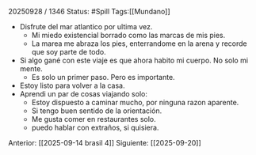 20250928 / 1346
Status: #Spill
Tags:[[Mundano]]
- Disfrute del mar atlantico por ultima vez. 
	- Mi miedo existencial borrado como las marcas de mis pies.
	- La marea me abraza los pies, enterrandome en la arena y recorde que soy parte de todo.
- Si algo gané con este viaje es que ahora habito mi cuerpo. No solo mi mente. 
	- Es solo un primer paso. Pero es importante. 
- Estoy listo para volver a la casa. 
- Aprendi un par de cosas viajando solo:
	- Estoy dispuesto a caminar mucho, por ninguna razon aparente.
	- Si tengo buen sentido de la orientación. 
	- Me gusta comer en restaurantes solo.
	- puedo hablar con extraños, si quisiera.

Anterior: [[2025-09-14 brasil 4]]
Siguiente: [[2025-09-20]]